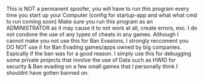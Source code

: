 This is NOT a permanent spoofer, you will have to run this program every time you start up your Computer (config for startup-app and what what cmd to run coming soon)
Make sure you run this program as an ADMINISTRATOR as it may cause it to not work at all, create errors, exc.
I do not condone the use of any types of cheats in any games.
Although I cannot make you not use this for Ban Evasions, I strongly reccoment you DO NOT use it for Ban Evading games/apps owned by big companies. Espically if the ban was for a good reason.
I simply use this for debugging some private projects that involve the use of Data such as HWID for security & Ban evading on a few small games that I personally think I shouldnt have gotten banned on.

